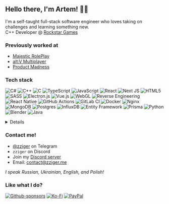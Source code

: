 ## Hello there, I'm Artem! 👋🏻

I'm a self-taught full-stack software engineer who loves taking on challenges and learning something new. \
C++ Developer @ [Rockstar Games](https://rockstargames.com)

### Previously worked at

- [Majestic RolePlay](https://gta5majestic.com/)
- [alt:V Multiplayer](https://altv.mp/)
- [Product Madness](https://www.productmadness.com/)

### Tech stack
![C#](https://img.shields.io/badge/c%23-%23239120.svg?style=for-the-badge&logo=csharp&logoColor=white)
![C++](https://img.shields.io/badge/c++-%2300599C.svg?style=for-the-badge&logo=c%2B%2B&logoColor=white)
![C](https://img.shields.io/badge/c-%2300599C.svg?style=for-the-badge&logo=c&logoColor=white)
![TypeScript](https://img.shields.io/badge/typescript-%23007ACC.svg?style=for-the-badge&logo=typescript&logoColor=white)
![JavaScript](https://img.shields.io/badge/javascript-%23323330.svg?style=for-the-badge&logo=javascript&logoColor=%23F7DF1E)
![React](https://img.shields.io/badge/react-%2320232a.svg?style=for-the-badge&logo=react&logoColor=%2361DAFB)
![Next JS](https://img.shields.io/badge/Next-black?style=for-the-badge&logo=next.js&logoColor=white)
![HTML5](https://img.shields.io/badge/html5-%23E34F26.svg?style=for-the-badge&logo=html5&logoColor=white)
![SASS](https://img.shields.io/badge/SASS-hotpink.svg?style=for-the-badge&logo=SASS&logoColor=white)
![Electron.js](https://img.shields.io/badge/Electron-191970?style=for-the-badge&logo=Electron&logoColor=white)
![Vue.js](https://img.shields.io/badge/vuejs-%2335495e.svg?style=for-the-badge&logo=vuedotjs&logoColor=%234FC08D)
![WebGL](https://img.shields.io/badge/WebGL-990000?logo=webgl&logoColor=white&style=for-the-badge)
![Reverse Engineering](https://img.shields.io/badge/reverse%20engineering-ee6000?style=for-the-badge)
![React Native](https://img.shields.io/badge/react_native-%2320232a.svg?style=for-the-badge&logo=react&logoColor=%2361DAFB)
![GitHub Actions](https://img.shields.io/badge/github%20actions-%232671E5.svg?style=for-the-badge&logo=githubactions&logoColor=white)
![GitLab CI](https://img.shields.io/badge/gitlab%20ci-%23181717.svg?style=for-the-badge&logo=gitlab&logoColor=white)
![Docker](https://img.shields.io/badge/docker-%230db7ed.svg?style=for-the-badge&logo=docker&logoColor=white)
![Nginx](https://img.shields.io/badge/nginx-%23009639.svg?style=for-the-badge&logo=nginx&logoColor=white)
![MongoDB](https://img.shields.io/badge/MongoDB-%234ea94b.svg?style=for-the-badge&logo=mongodb&logoColor=white)
![Postgres](https://img.shields.io/badge/postgres-%23316192.svg?style=for-the-badge&logo=postgresql&logoColor=white)
![InfluxDB](https://img.shields.io/badge/InfluxDB-22ADF6?style=for-the-badge&logo=InfluxDB&logoColor=white)
![Entity Framework](https://img.shields.io/badge/entity%20framework-%23239120.svg?style=for-the-badge&logo=csharp&logoColor=white)
![Prisma](https://img.shields.io/badge/Prisma-3982CE?style=for-the-badge&logo=Prisma&logoColor=white)
![Python](https://img.shields.io/badge/python-3670A0?style=for-the-badge&logo=python&logoColor=ffdd54)
![Blender](https://img.shields.io/badge/blender-%23F5792A.svg?style=for-the-badge&logo=blender&logoColor=white)
![Java](https://img.shields.io/badge/java-%23ED8B00.svg?style=for-the-badge&logo=openjdk&logoColor=white)

<details>
  <summary>Details</summary>
  <ul>
    <li>C#, mostly .NET and .NET Core, ASP.NET, Working with CLR/CIL itself (dnlib, mono.cecil)</li>
    <li>C/C++, CMake</li>
    <li>TS/JS in Web and Node.js, mostly express.js for backend</li>
    <li>React, Next.js, SSR, both experienced in "new" functional-style components/code, and "older, legacy" OOP-style components/code</li>
    <li>Configuring and writing plugins to TS/JS bundlers and transpilers (vite, esbuild, webpack, etc)</li>
    <li>Front-end development, HTML, CSS, SASS, Electron, Vue, WebGL (mostly three.js)</li>
    <li>Reverse Engineering, mainly x86 (32 bit)</li>
    <li>Mobile development, mostly React Native</li>
    <li>DevOps, GitHub CI, GitLab CI, Docker, Docker Swarm, Nginx</li>
    <li>Both relational and non-relational DBs: MongoDB, PostgreSQL, InfluxDB; ORMs: Entity Framework, Prisma</li>
    <li>Python (mostly working on Blender plugins)</li>
    <li>Java (mostly Minecraft-related stuff)</li>
  </ul>
</details>

### Contact me!

- [@zziger](https://t.me/zziger) on Telegram
- `zziger` on Discord
- Join my [Discord server](https://discord.gg/5r2a8BFgEA)
- Email: [contact@zziger.me](mailto:contact@zziger.me)

*I speak Russian, Ukrainian, English, and Polish!*

### Like what I do?

[![Github-sponsors](https://img.shields.io/badge/sponsor-30363D?style=for-the-badge&logo=GitHub-Sponsors&logoColor=#EA4AAA)](https://github.com/sponsors/zziger)
[![Ko-Fi](https://img.shields.io/badge/Ko--fi-F16061?style=for-the-badge&logo=ko-fi&logoColor=white)](https://ko-fi.com/zziger)
[![PayPal](https://img.shields.io/badge/PayPal-00457C?style=for-the-badge&logo=paypal&logoColor=white)](https://paypal.me/zziger)
